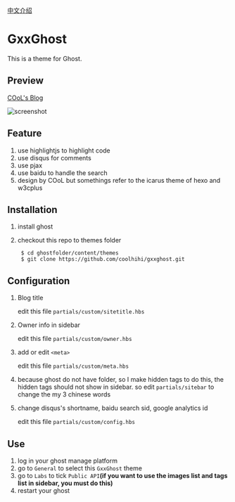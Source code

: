[中文介绍](https://github.com/coolhihi/gxxghost/blob/master/README.zh-cn.md)

# GxxGhost

This is a theme for Ghost.

## Preview

[COoL's Blog](http://blog.gxxsite.com)

![screenshot](https://github.com/coolhihi/gxxghost/raw/master/_doc/gxxghost-screenshot.png)

## Feature

1. use highlightjs to highlight code
2. use disqus for comments
3. use pjax
4. use baidu to handle the search
5. design by COoL but somethings refer to the icarus theme of hexo and w3cplus

## Installation

1. install ghost
2. checkout this repo to themes folder

        $ cd ghostfolder/content/themes
        $ git clone https://github.com/coolhihi/gxxghost.git
    

## Configuration

1. Blog title

    edit this file `partials/custom/sitetitle.hbs`

2. Owner info in sidebar

    edit this file `partials/custom/owner.hbs`
    
3. add or edit `<meta>`

    edit this file `partials/custom/meta.hbs`

4. because ghost do not have folder, so I make hidden tags to do this, the hidden tags should not show in sidebar. so edit `partials/sitebar` to change the my 3 chinese words
    
5. change disqus's shortname, baidu search sid, google analytics id

    edit this file `partials/custom/config.hbs`
    
## Use

1. log in your ghost manage platform
2. go to `General` to select this `GxxGhost` theme
3. go to `Labs` to tick `Public API`**(if you want to use the images list and tags list in sidebar, you must do this)**
4. restart your ghost
